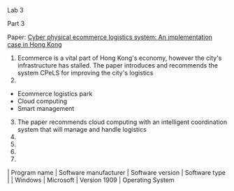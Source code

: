 Lab 3

Part 3

Paper: [Cyber physical ecommerce logistics system: An implementation case in Hong Kong](https://www.sciencedirect.com/science/article/pii/S0360835219306394)

1. Ecommerce is a vital part of Hong Kong's economy, however the city's infrastructure has stalled. The paper introduces and recommends the system CPeLS for improving the city's logistics
2.
+ Ecommerce logistics park
+ Cloud computing
+ Smart management
3. The paper recommends cloud computing with an intelligent coordination system that will manage and handle logistics
4.
5.
6.
7.

| Program name | Software manufacturer | Software version | Software type |
| Windows | Microsoft | Version 1909 | Operating System